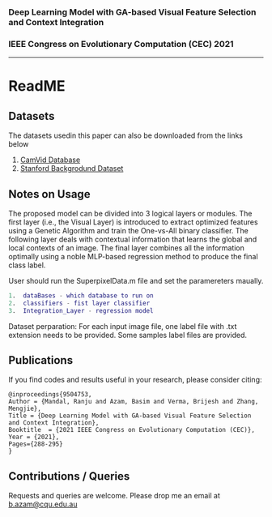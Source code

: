 ### Deep Learning Model with GA-based Visual Feature Selection and Context Integration
### IEEE Congress on Evolutionary Computation (CEC)  2021

_____________________________________________________________________________________________

# ReadME

## Datasets

The datasets usedin this paper can also be downloaded from the links below 
1. [CamVid Database](http://mi.eng.cam.ac.uk/research/projects/VideoRec/)
2. [Stanford Backgrodund Dataset](http://dags.stanford.edu/projects/scenedataset.html)


## Notes on Usage

The proposed model can be divided into 3 logical layers or modules. The first layer (i.e., the Visual Layer) is introduced to extract optimized features using a Genetic Algorithm and train the One-vs-All binary classifier. The following layer deals with contextual information that learns the global and local contexts of an image. The final layer combines all the information optimally using a noble MLP-based regression method to produce the final class label. 

User should run the SuperpixelData.m file and set the paramereters maually.
```matlab
1.  dataBases - which database to run on
2.  classifiers - fist layer classifier
3.  Integration_Layer - regression model
```


Dataset perparation: For each input image file, one label file with .txt extension needs to be provided. Some samples label files are provided.

## Publications 
If you find codes and results useful in your research, please consider citing:


    @inproceedings{9504753,
	Author = {Mandal, Ranju and Azam, Basim and Verma, Brijesh and Zhang, Mengjie},
	Title = {Deep Learning Model with GA-based Visual Feature Selection and Context Integration},
	Booktitle  = {2021 IEEE Congress on Evolutionary Computation (CEC)},
	Year = {2021},
	Pages={288-295}
    }

## Contributions / Queries 

Requests and queries are welcome. 
Please drop me an email at b.azam@cqu.edu.au
